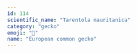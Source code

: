 ```yaml
---
id: 114
scientific_name: "Tarentola mauritanica"
category: "gecko"
emoji: "🦎"
name: "European common gecko"
---
```

